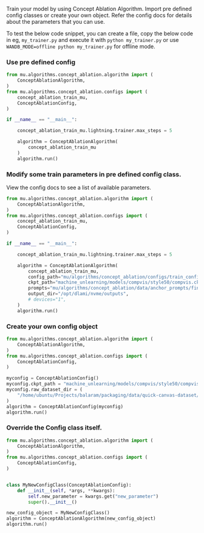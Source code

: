 
Train your model by using Concept Ablation Algorithm. Import pre defined config classes or create your own object.
Refer the config docs for details about the parameters that you can use.


To test the below code snippet, you can create a file, copy the below code in eg, `my_trainer.py`
and execute it with `python my_trainer.py` or use `WANDB_MODE=offline python my_trainer.py` for offline mode.


### Use pre defined config

```python
from mu.algorithms.concept_ablation.algorithm import (
    ConceptAblationAlgorithm,
)
from mu.algorithms.concept_ablation.configs import (
    concept_ablation_train_mu,
    ConceptAblationConfig,
)

if __name__ == "__main__":

    concept_ablation_train_mu.lightning.trainer.max_steps = 5

    algorithm = ConceptAblationAlgorithm(
        concept_ablation_train_mu
    )
    algorithm.run()
```


### Modify some train parameters in pre defined config class.
View the config docs to see a list of available parameters.

```python
from mu.algorithms.concept_ablation.algorithm import (
    ConceptAblationAlgorithm,
)
from mu.algorithms.concept_ablation.configs import (
    concept_ablation_train_mu,
    ConceptAblationConfig,
)

if __name__ == "__main__":

    concept_ablation_train_mu.lightning.trainer.max_steps = 5

    algorithm = ConceptAblationAlgorithm(
        concept_ablation_train_mu,
        config_path="mu/algorithms/concept_ablation/configs/train_config.yaml",
        ckpt_path="machine_unlearning/models/compvis/style50/compvis.ckpt",
        prompts="mu/algorithms/concept_ablation/data/anchor_prompts/finetune_prompts/sd_prompt_Architectures_sample.txt",
        output_dir="/opt/dlami/nvme/outputs",
        # devices="1",
    )
    algorithm.run()
```


### Create your own config object


```python
from mu.algorithms.concept_ablation.algorithm import (
    ConceptAblationAlgorithm,
)
from mu.algorithms.concept_ablation.configs import (
    ConceptAblationConfig,
)

myconfig = ConceptAblationConfig()
myconfig.ckpt_path = "machine_unlearning/models/compvis/style50/compvis.ckpt"
myconfig.raw_dataset_dir = (
    "/home/ubuntu/Projects/balaram/packaging/data/quick-canvas-dataset/sample"
)
algorithm = ConceptAblationConfig(myconfig)
algorithm.run()
```

### Override the Config class itself.

```python
from mu.algorithms.concept_ablation.algorithm import (
    ConceptAblationAlgorithm,
)
from mu.algorithms.concept_ablation.configs import (
    ConceptAblationConfig,
)


class MyNewConfigClass(ConceptAblationConfig):
    def __init__(self, *args, **kwargs):
        self.new_parameter = kwargs.get("new_parameter")
        super().__init__()

new_config_object = MyNewConfigClass()
algorithm = ConceptAblationAlgorithm(new_config_object)
algorithm.run()

```